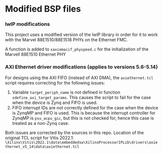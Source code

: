 Modified BSP files
==================

### lwIP modifications

This project uses a modified version of the lwIP library in order for it to work with the Marvel 88E1510/88E1518
PHYs on the Ethernet FMC.

A function is added to `xaxiemacif_physpeed.c` for the initialization of the Marvell 88E1510 Ethernet PHY

### AXI Ethernet driver modifications (applies to versions 5.6-5.14)

For designs using the AXI FIFO (instead of AXI DMA), the `axiethernet.tcl` script requires correcting for the
following issues:

1. Variable `target_periph_name` is not defined in function `xdefine_axi_target_params`. This causes the script
to fail for the case when the device is Zynq and FIFO is used.
2. FIFO interrupt IDs are not correctly defined for the case when the device is ZynqMP and FIFO is used. This
is because the interrupt controller for ZynqMP is `psu_acpu_gic`, but this is not checked for, hence this case
is treated as a non-Zynq case.

Both issues are corrected by the sources in this repo. Location of the original TCL script for Vitis 2022.1:
`\Xilinx\Vitis\2022.1\data\embeddedsw\XilinxProcessorIPLib\drivers\axiethernet_v5_14\data\axiethernet.tcl`
